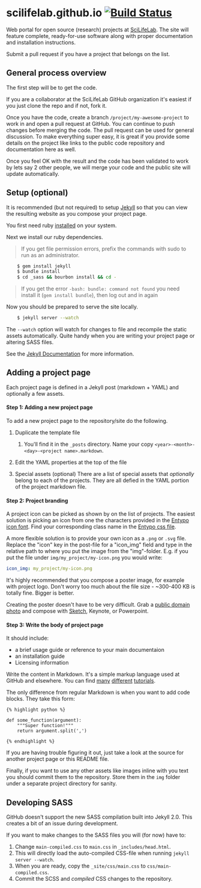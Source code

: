 # scilifelab.github.io [![Build Status](https://travis-ci.org/SciLifeLab/scilifelab.github.io.svg?branch=master)](https://travis-ci.org/SciLifeLab/scilifelab.github.io)

Web portal for open source (research) projects at [SciLifeLab](http://www.scilifelab.se/). The site will feature complete, ready-for-use software along with proper documentation and installation instructions.

Submit a pull request if you have a project that belongs on the list.


## General process overview
The first step will be to get the code.

If you are a collaborator at the SciLifeLab GitHub organization it's easiest if you just clone the repo and if not, fork it.

Once you have the code, create a branch ``/project/my-awesome-project`` to work in and open a pull request at GitHub. You can continue to push changes before merging the code. The pull request can be used for general discussion. To make everything super easy, it is great if you provide some details on the project like links to the public code repository and documentation here as well.

Once you feel OK with the result and the code has been validated to work by lets say 2 other people, we will merge your code and the public site will update automatically.


## Setup (optional)
It is recommended (but not required) to setup [Jekyll][jekyll] so that you can view the resulting website as you compose your project page.

You first need ruby [installed][ruby install] on your system.

Next we install our ruby dependencies.

> If you get file permission errors, prefix the commands with sudo to run as an administrator.

```bash
    $ gem install jekyll
    $ bundle install
    $ cd _sass && bourbon install && cd -
```

> If you get the error `-bash: bundle: command not found` you need install it (`gem install bundle`), then log out and in again

Now you should be prepared to serve the site locally.

```bash
    $ jekyll server --watch
```

The ``--watch`` option will watch for changes to file and recompile the static assets automatically. Quite handy when you are writing your project page or altering SASS files.

See the [Jekyll Documentation](http://jekyllrb.com/docs/installation/) for more information.


## Adding a project page
Each project page is defined in a Jekyll post (markdown + YAML) and optionally a few assets.

#### Step 1: Adding a new project page
To add a new project page to the repository/site do the following.

1. Duplicate the template file

	1. You'll find it in the ``_posts`` directory. Name your copy ``<year>-<month>-<day>-<project name>.markdown``.

2. Edit the YAML properties at the top of the file

3. Special assets (optional)
There are a list of special assets that *optionally* belong to each of the projects. They are all defied in the YAML portion of the project markdown file.

#### Step 2: Project branding
A project icon can be picked as shown by on the list of projects. The easiest solution is picking an icon from one the characters provided in the [Entypo icon font][entypo]. Find your corresponding class name in the [Entypo css file](http://cdn.jsdelivr.net/font-entypo/0.1/dev/entypo.css).

A more flexible solution is to provide your own icon as a ``.png`` or ``.svg`` file. Replace the "icon" key in the post-file for a "icon_img" field and type in the relative path to where you put the image from the "img"-folder. E.g. if you put the file under ``img/my_project/my-icon.png`` you would write:

```yaml
icon_img: my_project/my-icon.png
```

It's highly recommended that you compose a poster image, for example with project logo. Don't worry too much about the file size - ~300-400 KB is totally fine. Bigger is better.

Creating the poster doesn't have to be very difficult. Grab a [public domain][unsplash] [photo][magdeleine] and compose with [Sketch][sketch], Keynote, or Powerpoint.

#### Step 3: Write the body of project page

It should include:
- a brief usage guide or reference to your main documentaion
- an installation guide
- Licensing information

Write the content in Markdown. It's a simple markup language used at GitHub and elsewhere. You can find [many][gh-markdown] [different][tuts-markdown] [tutorials][md-tutorial].

The only difference from regular Markdown is when you want to add code blocks. They take this form:

```liquid
{% highlight python %}

def some_function(argument):
    """Super function!"""
    return argument.split(',')

{% endhighlight %}
```

If you are having trouble figuring it out, just take a look at the source for another project page or this README file.

Finally, if you want to use any other assets like images inline with you text you should commit them to the repository. Store them in the ``img`` folder under a separate project directory for sanity.


## Developing SASS
GitHub doesn't support the new SASS compilation built into Jekyll 2.0. This creates a bit of an issue during development.

If you want to make changes to the SASS files you will (for now) have to:

1. Change ``main-compiled.css`` to ``main.css`` in ``_includes/head.html``.
2. This will directly load the auto-compiled CSS-file when running ``jekyll server --watch``.
3. When you are ready, copy the ``_site/css/main.css`` to ``css/main-compiled.css``.
4. Commit the SCSS and *compiled* CSS changes to the repository.


[ruby install]: https://www.google.com/search?q=install+ruby&oq=install+ruby&aqs=chrome..69i57j0l5.469j0j1&sourceid=chrome&es_sm=91&ie=UTF-8 "Google 'ruby install'"
[jekyll]: http://jekyllrb.com/
[entypo]: http://www.entypo.com/characters/
[entypo-css]: http://cdn.jsdelivr.net/font-entypo/0.1/dev/entypo.css
[gh-markdown]: https://help.github.com/articles/markdown-basics
[tuts-markdown]: http://code.tutsplus.com/tutorials/markdown-the-ins-and-outs--net-25482
[md-tutorial]: http://markdowntutorial.com/
[sketch]: http://bohemiancoding.com/sketch/
[unsplash]: http://unsplash.com/
[magdeleine]: http://magdeleine.co/
